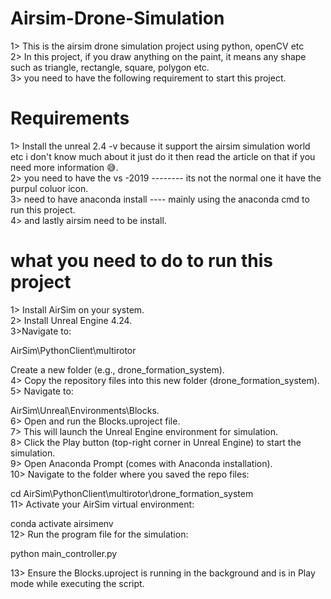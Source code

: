 # Airsim-Drone-Simulation
1> This is the airsim drone simulation project using python, openCV etc <br>
2> In this project, if you draw anything on the paint, it means any shape such as triangle, rectangle, square, polygon etc. <br>
3> you need to have the following requirement to start this project. <br>

# Requirements
1> Install the unreal 2.4 -v because it support the airsim simulation world etc i don't know much about it just do it then read the article on that if you need more information 😅. <br>
2> you need to have the vs -2019 -------- its not the normal one it have the purpul coluor icon. <br>
3> need to have anaconda install ---- mainly using the anaconda cmd to run this project. <br>
4> and lastly airsim need to be install. <br>

# what you need to do to run this project 
1> Install AirSim on your system. <br>
2> Install Unreal Engine 4.24. <br>
3>Navigate to:

AirSim\PythonClient\multirotor


Create a new folder (e.g., drone_formation_system). <br>
4> Copy the repository files into this new folder (drone_formation_system). <br>
5> Navigate to:

AirSim\Unreal\Environments\Blocks. <br>
6> Open and run the Blocks.uproject file. <br>
7> This will launch the Unreal Engine environment for simulation. <br> 
8> Click the Play button (top-right corner in Unreal Engine) to start the simulation. <br>
9> Open Anaconda Prompt (comes with Anaconda installation). <br>
10> Navigate to the folder where you saved the repo files:

cd AirSim\PythonClient\multirotor\drone_formation_system <br>
11> Activate your AirSim virtual environment:

conda activate airsimenv
 <br>
12> Run the program file for the simulation:

python main_controller.py <br>

13> Ensure the Blocks.uproject is running in the background and is in Play mode while executing the script.
